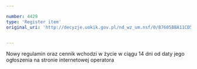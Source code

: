 ```yaml
---

number: 4429
type: 'Register item'
original_uri: 'http://decyzje.uokik.gov.pl/nd_wz_um.nsf/0/B7605BBA11CD561BC1257B440025346F?OpenDocument'


---
```


Nowy regulamin oraz cennik wchodzi w życie w ciągu 14 dni od daty jego ogłoszenia na stronie internetowej operatora
